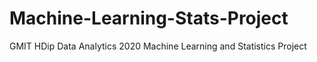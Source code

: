 # Machine-Learning-Stats-Project
GMIT HDip Data Analytics 2020 Machine Learning and Statistics Project
